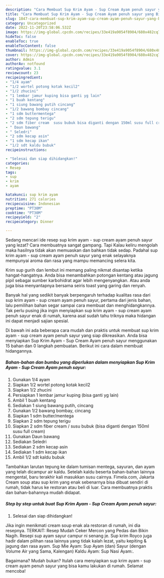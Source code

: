 ```yaml
---
description: "Cara Membuat Sup Krim Ayam - Sup Cream Ayam penuh sayur yang Bikin Ngiler, Buat Buka Puasa Bisa Manjain Lidah"
title: "Cara Membuat Sup Krim Ayam - Sup Cream Ayam penuh sayur yang Bikin Ngiler, Buat Buka Puasa Bisa Manjain Lidah"
slug: 1847-cara-membuat-sup-krim-ayam-sup-cream-ayam-penuh-sayur-yang-bikin-ngiler-buat-buka-puasa-bisa-manjain-lidah
category: Uncategorized
date: 2022-11-20T23:58:06.532Z
image: https://img-global.cpcdn.com/recipes/33e419a9054f8904/680x482cq70/sup-krim-ayam-sup-cream-ayam-penuh-sayur-foto-resep-utama.jpg
hideToc: false
enableToc: true
enableTocContent: false
thumbnail: https://img-global.cpcdn.com/recipes/33e419a9054f8904/680x482cq70/sup-krim-ayam-sup-cream-ayam-penuh-sayur-foto-resep-utama.jpg
cover: https://img-global.cpcdn.com/recipes/33e419a9054f8904/680x482cq70/sup-krim-ayam-sup-cream-ayam-penuh-sayur-foto-resep-utama.jpg
author: Admin
authorAv: notfound
ratingvalue: 3.1
reviewcount: 23
recipeingredient:
- "1/4 ayam"
- "1/2 wortel potong kotak kecil2"
- "1/2 zhucini"
- "1 lembar jamur kuping bisa ganti yg lain"
- "1 buah kentang"
- "1 siung bawang putih cincang"
- "1/2 bawang bombay cincang"
- "1 sdm buttermentega"
- "2 sdm tepung terigu"
- "2 sdm fiber cream  susu bubuk bisa diganti dengan 150ml susu full cream"
- " Daun bawang"
- " Seledri"
- "2 sdm kecap asin"
- "1 sdm kecap ikan"
- "1/2 sdt kaldu bubuk"
recipeinstructions:

- "Selesai dan siap dihidangkan!"
categories:
- Resep
tags:
- sup
- krim
- ayam

katakunci: sup krim ayam 
nutrition: 271 calories
recipecuisine: Indonesian
preptime: "PT30M"
cooktime: "PT30M"
recipeyield: "2"
recipecategory: Dinner

---
```



Sedang mencari ide resep sup krim ayam - sup cream ayam penuh sayur yang lezat? Cara membuatnya sangat gampang. Tapi Kalau keliru mengolah maka hasilnya tidak akan memuaskan dan bahkan tidak sedap. Padahal sup krim ayam - sup cream ayam penuh sayur yang enak selayaknya mempunyai aroma dan rasa yang mampu memancing selera kita.


Krim sup gurih dan lembut ini memang paling nikmat disantap ketika hangat-hangatnya. Anda bisa menambahkan potongan kentang atau jagung pipil sebagai sumber karbohidrat agar lebih mengenyangkan. Atau anda juga bisa menyantapnya bersama seiris toast yang garing dan renyah.

Banyak hal yang sedikit banyak berpengaruh terhadap kualitas rasa dari sup krim ayam - sup cream ayam penuh sayur, pertama dari jenis bahan, lalu pemilihan bahan segar sampai cara membuat dan menghidangkannya. Tak perlu pusing jika ingin menyiapkan sup krim ayam - sup cream ayam penuh sayur enak di rumah, karena asal sudah tahu triknya maka hidangan ini dapat menjadi sajian spesial.


Di bawah ini ada beberapa cara mudah dan praktis untuk membuat sup krim ayam - sup cream ayam penuh sayur yang siap dikreasikan. Anda bisa menyiapkan Sup Krim Ayam - Sup Cream Ayam penuh sayur menggunakan 15 bahan dan 0 langkah pembuatan. Berikut ini cara dalam membuat hidangannya.

<!--inarticleads1-->

##### Bahan-bahan dan bumbu yang diperlukan dalam menyiapkan Sup Krim Ayam - Sup Cream Ayam penuh sayur:

1. Gunakan 1/4 ayam
1. Siapkan 1/2 wortel potong kotak kecil2
1. Siapkan 1/2 zhucini
1. Persiapkan 1 lembar jamur kuping (bisa ganti yg lain)
1. Ambil 1 buah kentang
1. Sediakan 1 siung bawang putih, cincang
1. Gunakan 1/2 bawang bombay, cincang
1. Siapkan 1 sdm butter/mentega
1. Siapkan 2 sdm tepung terigu
1. Siapkan 2 sdm fiber cream / susu bubuk (bisa diganti dengan 150ml susu full cream)
1. Gunakan  Daun bawang
1. Sediakan  Seledri
1. Sediakan 2 sdm kecap asin
1. Sediakan 1 sdm kecap ikan
1. Ambil 1/2 sdt kaldu bubuk


Tambahkan larutan tepung ke dalam tumisan mentega, sayuran, dan ayam yang telah dicampur air kaldu. Setelah kaldu beserta bahan-bahan lainnya mengental, baru terakhir kali masukkan susu cairnya. Fimela.com, Jakarta Cream soup atau sup krim yang enak sebenarnya bisa dibuat sendiri di rumah, tidak harus ke restoran atau beli di luar. Cara membuatnya praktis dan bahan-bahannya mudah didapat. 

<!--inarticleads2-->

##### Step by step untuk buat Sup Krim Ayam - Sup Cream Ayam penuh sayur:


1. Selesai dan siap dihidangkan!

Jika ingin menikmati cream soup enak ala restoran di rumah, ini dia resepnya. TERKAIT: Resep Mudah Ceker Mercon yang Pedas dan Bikin Nagih. Resepi sup ayam sayur campur ni senang je. Sup krim Royco juga hadir dalam pilihan rasa lainnya yang tidak kalah lezat, yaitu kepiting &amp; jagung dan rasa ayam. Sup Mie Ayam: Sup Ayam (dan) Sayur (dengan Volume Air yang Sama, Kalengan) Kaldu Ayam: Sup Nasi Ayam:. 

Bagaimana? Mudah bukan? Itulah cara menyiapkan sup krim ayam - sup cream ayam penuh sayur yang bisa kamu lakukan di rumah. Selamat mencoba!
